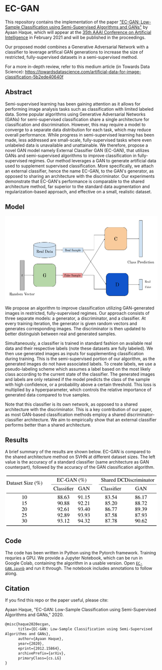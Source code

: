 # EC-GAN
This repository contains the implementation of the paper ["EC-GAN: Low-Sample Classification using Semi-Supervised Algorithms and GANs"](https://arxiv.org/abs/2012.15864) by Ayaan Haque, which will appear at the [35th AAAI Conference on Artificial Intelligence](https://aaai.org/Conferences/AAAI-21/) in February 2021 and will be published in the proceedings.

Our proposed model combines a Generative Adversarial Network with a classifier to leverage artifical GAN generations to increase the size of restricted, fully-supervised datasets in a semi-supervised method.

For a more in-depth review, refer to this medium article (in Towards Data Science): https://towardsdatascience.com/artificial-data-for-image-classification-5b2ede40640f

## Abstract
Semi-supervised learning has been gaining attention as it allows for performing image analysis tasks such as classification with limited labeled data. Some popular algorithms using Generative Adversarial Networks (GANs) for semi-supervised classification share a single architecture for classification and discrimination. However, this may require a model to converge to a separate data distribution for each task, which may reduce overall performance. While progress in semi-supervised learning has been made, less addressed are small-scale, fully-supervised tasks where even unlabeled data is unavailable and unattainable. We therefore, propose a novel GAN model namely External Classifier GAN (EC-GAN), that utilizes GANs and semi-supervised algorithms to improve classification in fully-supervised regimes. Our method leverages a GAN to generate artificial data used to supplement supervised classification. More specifically, we attach an external classifier, hence the name EC-GAN, to the GAN's generator, as opposed to sharing an architecture with the discriminator. Our experiments demonstrate that EC-GAN's performance is comparable to the shared architecture method, far superior to the standard data augmentation and regularization-based approach, and effective on a small, realistic dataset.

## Model

![Figure](https://github.com/ayaanzhaque/EC-GAN/blob/main/images/EC-GAN.png?raw=true)

We propose an algorithm to improve classification utilizing GAN-generated images in restricted, fully-supervised regimes. Our approach consists of three separate models: a generator, a discriminator, and a classifier. At every training iteration, the generator is given random vectors and generates corresponding images. The discriminator is then updated to better distinguish between real and generated samples.

Simultaneously, a classifier is trained in standard fashion on available real data and their respective labels (note these datasets are fully labeled). We then use generated images as inputs for supplementing classification during training. This is the semi-supervised portion of our algorithm, as the generated images do not have associated labels. To create labels, we use a pseudo-labeling scheme which assumes a label based on the most likely class according to the current state of the classifier. The generated images and labels are only retained if the model predicts the class of the sample with high confidence, or a probability above a certain threshold. This loss is multiplied by a hyperparameter, which controls the relative importance of generated data compared to true samples. 

Note that this classifier is its own network, as opposed to a shared architecture with the discriminator. This is a key contribution of our paper, as most GAN-based classification methods employ a shared discriminator-classifier architecture. We aim to empirically show that an external classifier performs better than a shared architecture. 

## Results
A brief summary of the results are shown below. EC-GAN is compared to the shared architecture method on SVHN at different dataset sizes. The left value is the accuracy of a standard classifier (same architecture as GAN counterpart), followed by the accuracy of the GAN classification algorithm.

![Figure](https://github.com/ayaanzhaque/EC-GAN/blob/main/images/results.png?raw=true)

## Code
The code has been written in Python using the Pytorch framework. Training requries a GPU. We provide a Jupyter Notebook, which can be run in Google Colab, containing the algorithm in a usable version. Open [`EC-GAN.ipynb`](https://github.com/ayaanzhaque/EC-GAN/blob/main/EC-GAN.ipynb) and run it through. The notebook includes annotations to follow along.

## Citation

If you find this repo or the paper useful, please cite:

Ayaan Haque, "EC-GAN: Low-Sample Classification using Semi-Supervised Algorithms and GANs," 2020.

```
@misc{haque2020ecgan,
      title={EC-GAN: Low-Sample Classification using Semi-Supervised Algorithms and GANs}, 
      author={Ayaan Haque},
      year={2020},
      eprint={2012.15864},
      archivePrefix={arXiv},
      primaryClass={cs.LG}
}
```

